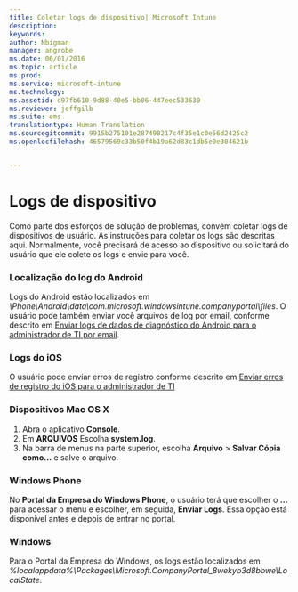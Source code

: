 ```yaml
---
title: Coletar logs de dispositivo| Microsoft Intune
description: 
keywords: 
author: Nbigman
manager: angrobe
ms.date: 06/01/2016
ms.topic: article
ms.prod: 
ms.service: microsoft-intune
ms.technology: 
ms.assetid: d97fb610-9d88-40e5-bb06-447eec533630
ms.reviewer: jeffgilb
ms.suite: ems
translationtype: Human Translation
ms.sourcegitcommit: 9915b275101e287498217c4f35e1c0e56d2425c2
ms.openlocfilehash: 46579569c33b50f4b19a62d83c1db5e0e304621b


---
```


# Logs de dispositivo

Como parte dos esforços de solução de problemas, convém coletar logs de dispositivos de usuário. As instruções para coletar os logs são descritas aqui. Normalmente, você precisará de acesso ao dispositivo ou solicitará do usuário que ele colete os logs e envie para você.

### Localização do log do Android
Logs do Android estão localizados em *<Android Device>\Phone\Android\data\com.microsoft.windowsintune.companyportal\files*. O usuário pode também enviar você arquivos de log por email, conforme descrito em [Enviar logs de dados de diagnóstico do Android para o administrador de TI por email](/intune/enduser/send-diagnostic-data-logs-to-your-it-administrator-using-email-android).

### Logs do iOS

O usuário pode enviar erros de registro conforme descrito em [Enviar erros de registro do iOS para o administrador de TI](/intune/enduser/send-errors-to-your-it-admin-ios)

### Dispositivos Mac OS X

1. Abra o aplicativo **Console**.
2. Em **ARQUIVOS** Escolha **system.log**.
3. Na barra de menus na parte superior, escolha **Arquivo** > **Salvar Cópia como...** e salve o arquivo.

### Windows Phone

No **Portal da Empresa do Windows Phone**, o usuário terá que escolher o **...** para acessar o menu e escolher, em seguida, **Enviar Logs**. Essa opção está disponível antes e depois de entrar no portal.

### Windows

Para o Portal da Empresa do Windows, os logs estão localizados em *%localappdata%\Packages\Microsoft.CompanyPortal_8wekyb3d8bbwe\LocalState*.



<!--HONumber=Jul16_HO4-->



